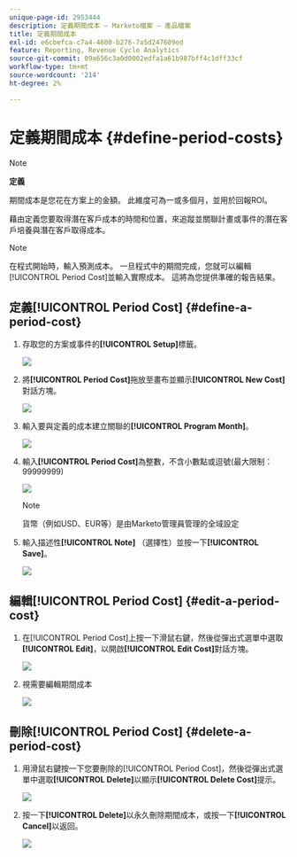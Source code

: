 ```yaml
---
unique-page-id: 2953444
description: 定義期間成本 — Marketo檔案 — 產品檔案
title: 定義期間成本
exl-id: e6cbefca-c7a4-4600-b276-7a5d247609ed
feature: Reporting, Revenue Cycle Analytics
source-git-commit: 09a656c3a0d0002edfa1a61b987bff4c1dff33cf
workflow-type: tm+mt
source-wordcount: '214'
ht-degree: 2%

---
```


# 定義期間成本 {#define-period-costs}

>[!NOTE]
>
>**定義**
>
>期間成本是您花在方案上的金額。 此維度可為一或多個月，並用於回報ROI。

藉由定義您要取得潛在客戶成本的時間和位置，來追蹤並關聯計畫或事件的潛在客戶培養與潛在客戶取得成本。

>[!NOTE]
>
>在程式開始時，輸入預測成本。 一旦程式中的期間完成，您就可以編輯[!UICONTROL Period Cost]並輸入實際成本。 這將為您提供準確的報告結果。

## 定義[!UICONTROL Period Cost] {#define-a-period-cost}

1. 存取您的方案或事件的&#x200B;**[!UICONTROL Setup]**&#x200B;標籤。

   ![](assets/image2015-4-24-11-3a13-3a27.png)

1. 將&#x200B;**[!UICONTROL Period Cost]**&#x200B;拖放至畫布並顯示&#x200B;**[!UICONTROL New Cost]**&#x200B;對話方塊。

   ![](assets/image2015-4-24-16-3a31-3a15.png)

1. 輸入要與定義的成本建立關聯的&#x200B;**[!UICONTROL Program Month]**。

   ![](assets/image2015-4-24-16-3a11-3a30.png)

1. 輸入&#x200B;**[!UICONTROL Period Cost]**&#x200B;為整數，不含小數點或逗號(最大限制：99999999)

   ![](assets/image2015-4-24-16-3a10-3a24.png)

   >[!NOTE]
   >
   >貨幣（例如USD、EUR等）是由Marketo管理員管理的全域設定

1. 輸入描述性&#x200B;**[!UICONTROL Note]** （選擇性）並按一下&#x200B;**[!UICONTROL Save]**。

   ![](assets/image2015-4-24-16-3a21-3a16.png)

## 編輯[!UICONTROL Period Cost] {#edit-a-period-cost}

1. 在[!UICONTROL Period Cost]上按一下滑鼠右鍵，然後從彈出式選單中選取&#x200B;**[!UICONTROL Edit]**，以開啟&#x200B;**[!UICONTROL Edit Cost]**&#x200B;對話方塊。

   ![](assets/image2015-4-24-16-3a26-3a29.png)

1. 視需要編輯期間成本

   ![](assets/image2015-4-24-16-3a27-3a38.png)

## 刪除[!UICONTROL Period Cost] {#delete-a-period-cost}

1. 用滑鼠右鍵按一下您要刪除的[!UICONTROL Period Cost]，然後從彈出式選單中選取&#x200B;**[!UICONTROL Delete]**&#x200B;以顯示&#x200B;**[!UICONTROL Delete Cost]**&#x200B;提示。

   ![](assets/image2015-4-24-16-3a33-3a32.png)

1. 按一下&#x200B;**[!UICONTROL Delete]**&#x200B;以永久刪除期間成本，或按一下&#x200B;**[!UICONTROL Cancel]**&#x200B;以返回。

   ![](assets/image2015-4-24-16-3a34-3a38.png)
